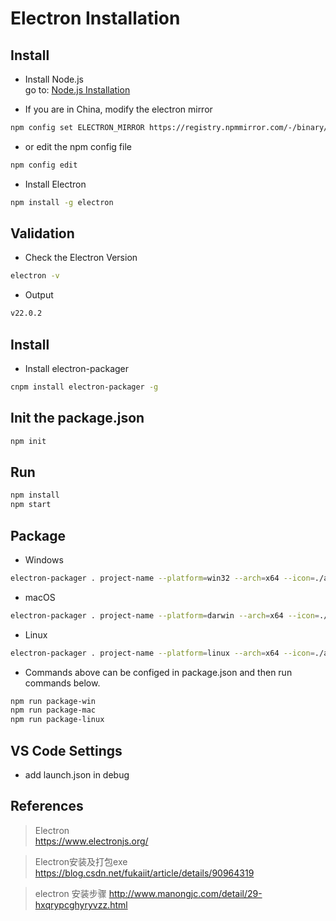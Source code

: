 # Electron Installation

## Install
- Install Node.js  
go to: 
[Node.js Installation](/languages/node-js-installation.md)

- If you are in China, modify the electron mirror
``` bash
npm config set ELECTRON_MIRROR https://registry.npmmirror.com/-/binary/electron/

```
- or edit the npm config file
``` bash
npm config edit
```

- Install Electron
``` bash
npm install -g electron
```

## Validation
- Check the Electron Version
``` bash
electron -v
```

- Output
``` bash
v22.0.2
```

## Install
- Install electron-packager
``` bash
cnpm install electron-packager -g
```

## Init the package.json
``` bash
npm init
```

## Run
``` bash
npm install
npm start
```

## Package
- Windows
``` bash
electron-packager . project-name --platform=win32 --arch=x64 --icon=./assets/images/icon.ico --out=./out --asar --app-version=0.0.1 --overwrite --ignore=node_modules
```

- macOS
``` bash
electron-packager . project-name --platform=darwin --arch=x64 --icon=./assets/images/icon.icns --out=./out --asar --app-version=0.0.1 --overwrite --ignore=node_modules
```

- Linux
``` bash
electron-packager . project-name --platform=linux --arch=x64 --icon=./assets/images/icon.png --out=./out --asar --app-version=0.0.1 --overwrite --ignore=node_modules
```

- Commands above can be configed in package.json and then run commands below.
``` bash
npm run package-win
npm run package-mac
npm run package-linux
```

## VS Code Settings
- add launch.json in debug


## References
> Electron  
https://www.electronjs.org/

> Electron安装及打包exe  
https://blog.csdn.net/fukaiit/article/details/90964319

> electron 安装步骤
http://www.manongjc.com/detail/29-hxqrypcghyryvzz.html
